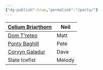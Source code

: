 ```yaml
---
{"dg-publish":true,"permalink":"/party/"}
---
```



| [Celium Briarthorn](https://www.dndbeyond.com/characters/148235126)  <br> | Neil   |
| ------------------------------------------------------------------------- | ------ |
| [Dom T'reteo](https://www.dndbeyond.com/characters/148230092)             | Matt   |
| [Ponty Baghill](https://www.dndbeyond.com/characters/148305085)           | Pete   |
| [Corvyn Galadur](https://www.dndbeyond.com/characters/147003454)          | Dave   |
| Slate Icefist                                                             | Melody |





